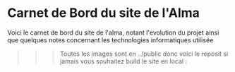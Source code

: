 <h1>Carnet de Bord du site de l'Alma</h1>

Voici le carnet de bord du site de l'alma, notant l'evolution du projet ainsi que quelques notes concernant les technologies informatiques utilisée 

>>> Toutes les images sont en ../public donc voici le reposit si jamais vous souhaitez build le site en local :
